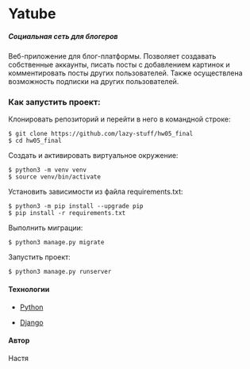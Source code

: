 # Yatube


##### Социальная сеть для блогеров

Веб-приложение для блог-платформы. Позволяет создавать собственные аккаунты, писать посты с добавлением картинок и комментировать посты других пользователей. Также осуществлена возможность подписки на других пользователей.

### Как запустить проект:

Клонировать репозиторий и перейти в него в командной строке:

```
$ git clone https://github.com/lazy-stuff/hw05_final
$ cd hw05_final
```
Cоздать и активировать виртуальное окружение:

```
$ python3 -m venv venv
$ source venv/bin/activate
```

Установить зависимости из файла requirements.txt:

```
$ python3 -m pip install --upgrade pip
$ pip install -r requirements.txt
```

Выполнить миграции:

```
$ python3 manage.py migrate
```

Запустить проект:

```
$ python3 manage.py runserver
```

#### Технологии
  
* [Python](https://www.python.org)

* [Django](https://www.djangoproject.com)

#### Автор
Настя